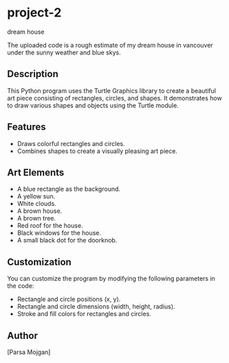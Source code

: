 # project-2
dream house 

The uploaded code is a rough estimate of my dream house in vancouver under the sunny weather and blue skys. 


## Description
This Python program uses the Turtle Graphics library to create a beautiful art piece consisting of rectangles, circles, and shapes. It demonstrates how to draw various shapes and objects using the Turtle module.

## Features
- Draws colorful rectangles and circles.
- Combines shapes to create a visually pleasing art piece.

## Art Elements
- A blue rectangle as the background.
- A yellow sun.
- White clouds.
- A brown house.
- A brown tree.
- Red roof for the house.
- Black windows for the house.
- A small black dot for the doorknob.

## Customization
You can customize the program by modifying the following parameters in the code:
- Rectangle and circle positions (x, y).
- Rectangle and circle dimensions (width, height, radius).
- Stroke and fill colors for rectangles and circles.


## Author
[Parsa Mojgan]

